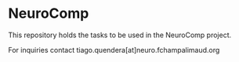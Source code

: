# NeuroComp

This repository holds the tasks to be used in the NeuroComp project.

For inquiries contact tiago.quendera[at]neuro.fchampalimaud.org
